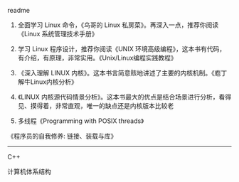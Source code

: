 readme
1. 全面学习 Linux 命令，《鸟哥的 Linux 私房菜》。再深入一点，推荐你阅读《Linux 系统管理技术手册》

2. 学习 Linux 程序设计，推荐你阅读《UNIX 环境高级编程》，这本书有代码，有介绍，有原理，非常实用。《Unix/Linux编程实践教程》

3. 《深入理解 LINUX 内核》。这本书言简意赅地讲述了主要的内核机制。《庖丁解牛Linux内核分析》

4. 《LINUX 内核源代码情景分析》。这本书最大的优点是结合场景进行分析，看得见、摸得着，非常直观，唯一的缺点还是内核版本比较老

5. 多线程《Programming with POSIX threads》



《程序员的自我修养: 链接、装载与库》


-----

C++

计算机体系结构

